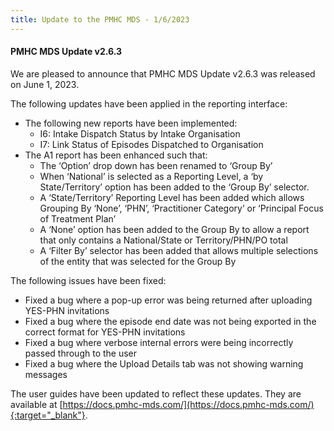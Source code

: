 ```yaml
---
title: Update to the PMHC MDS - 1/6/2023
---
```


#### PMHC MDS Update v2.6.3 ####

We are pleased to announce that PMHC MDS Update v2.6.3 was released on 
June 1, 2023.

The following updates have been applied in the reporting interface:
* The following new reports have been implemented:
  - I6: Intake Dispatch Status by Intake Organisation
  - I7: Link Status of Episodes Dispatched to Organisation
* The A1 report has been enhanced such that:
  - The ‘Option’ drop down has been renamed to ‘Group By’
  - When ‘National’ is selected as a Reporting Level, a ‘by 
    State/Territory’ option has been added to the ‘Group By’ selector.
  - A ‘State/Territory’ Reporting Level has been added which allows 
    Grouping By ‘None’, ‘PHN’, ‘Practitioner Category’ or ‘Principal 
    Focus of Treatment Plan’
  - A ‘None’ option has been added to the Group By to allow a report 
    that only contains a National/State or Territory/PHN/PO total
  - A ‘Filter By’ selector has been added that allows multiple selections 
    of the entity that was selected for the Group By

The following issues have been fixed:
* Fixed a bug where a pop-up error was being returned after uploading 
  YES-PHN invitations
* Fixed a bug where the episode end date was not being exported in the 
  correct format for YES-PHN invitations
* Fixed a bug where verbose internal errors were being incorrectly passed through
  to the user
* Fixed a bug where the Upload Details tab was not showing warning messages

The user guides have been updated to reflect these updates. They are available
at [https://docs.pmhc-mds.com/](https://docs.pmhc-mds.com/){:target="_blank"}.

